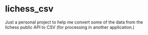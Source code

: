 # lichess_csv

Just a personal project to help me convert some of the data from the lichess public API to CSV (for processing in another application.)
